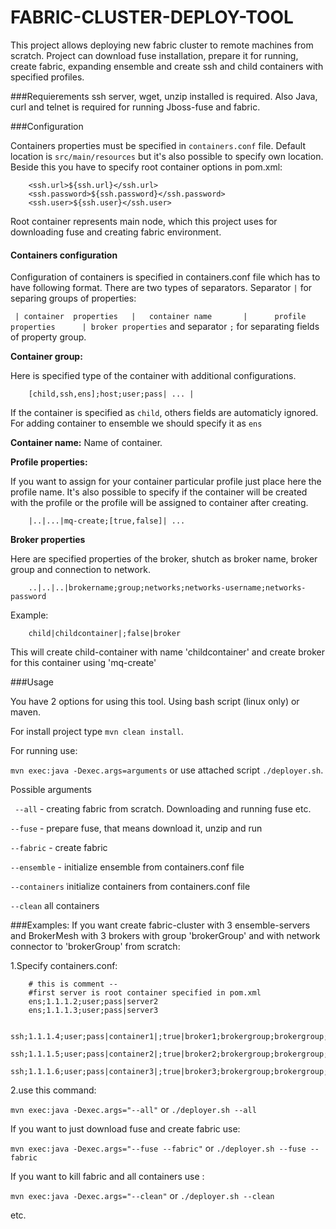 FABRIC-CLUSTER-DEPLOY-TOOL
============================


This project allows deploying new fabric cluster to remote machines from scratch. Project can download fuse installation, prepare it for running, create fabric, expanding ensemble and create ssh and child containers with specified profiles.

###Requierements 
ssh server, wget, unzip  installed is required. Also Java, curl and telnet is required for running Jboss-fuse and fabric.


###Configuration

Containers properties must be specified in  `containers.conf` file. Default location is `src/main/resources` but it's also possible to specify own location. 
Beside this you have to specify root container options in pom.xml:

        <ssh.url>${ssh.url}</ssh.url>
        <ssh.password>${ssh.password}</ssh.password>
        <ssh.user>${ssh.user}</ssh.user>
        
Root container represents main node, which this project uses for downloading fuse and creating fabric environment.


#### Containers configuration

Configuration of containers is specified in containers.conf file which has to have following format. There are two types of separators. Separator `|` for separing groups of properties:


` | container  properties   |   container name       |      profile properties      | broker properties`
and separator `;` for separating fields of property group.

 __Container group:__
 
 Here is specified type of the container with additional configurations.
 
        [child,ssh,ens];host;user;pass| ... |
        
 If the container is specified as `child`, others fields are automaticly ignored.
 For adding container to ensemble we should specify it as `ens`
 
 __Container name:__
 Name of container.
 
 __Profile properties:__
 
 If you want to assign for your container particular profile just place here the profile name. It's also possible  to specify if the container will be created with the profile or the profile will be assigned to container after creating.
 
        |..|...|mq-create;[true,false]| ...

__Broker properties__

Here are specified properties of the broker, shutch as broker name, broker group and connection to network.

        ..|..|..|brokername;group;networks;networks-username;networks-password

Example:

        child|childcontainer|;false|broker

This will create child-container with name 'childcontainer'  and create broker for this container using 'mq-create'       


###Usage

You have 2 options for using this tool. Using bash script (linux only) or maven.

For install project type `mvn clean install`.

For running use: 

`mvn exec:java -Dexec.args=arguments` or use attached script `./deployer.sh`.


Possible arguments


` --all` - creating fabric from scratch. Downloading and running fuse etc.
    
`--fuse` - prepare fuse, that means download it, unzip and run
     
`--fabric` - create fabric
     
`--ensemble` - initialize ensemble from containers.conf file
    
`--containers` initialize containers from containers.conf file
     
`--clean` all containers
    

###Examples:
If you want create fabric-cluster with 3 ensemble-servers and BrokerMesh with 3 brokers with group 'brokerGroup' and with network connector to 'brokerGroup' from scratch:

1.Specify containers.conf:
       
        # this is comment --
        #first server is root container specified in pom.xml
        ens;1.1.1.2;user;pass|server2
        ens;1.1.1.3;user;pass|server3
        
        ssh;1.1.1.4;user;pass|container1|;true|broker1;brokergroup;brokergroup;admin;admin
        ssh;1.1.1.5;user;pass|container2|;true|broker2;brokergroup;brokergroup;admin;admin
        ssh;1.1.1.6;user;pass|container3|;true|broker3;brokergroup;brokergroup;admin;admin
        
2.use this command:

`mvn exec:java -Dexec.args="--all"` or `./deployer.sh --all`


If you want to just download fuse and create fabric use:

`mvn exec:java -Dexec.args="--fuse --fabric"` or `./deployer.sh --fuse --fabric`

If you want to kill fabric and all containers use :

`mvn exec:java -Dexec.args="--clean"` or `./deployer.sh --clean`

etc.



